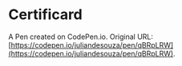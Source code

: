 # Certificard

A Pen created on CodePen.io. Original URL: [https://codepen.io/juliandesouza/pen/qBRpLRW](https://codepen.io/juliandesouza/pen/qBRpLRW).


